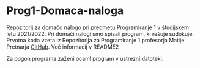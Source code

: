 # Prog1-Domaca-naloga

Repozitorij za domačo nalogo pri predmetu Programiranje 1 v študijskem letu 2021/2022.
Pri domači nalogi smo spisali program, ki rešuje sudokuje.
Prvotna koda vzeta iz Repozitorija za Programiranje 1 profesorja Matije Pretnarja [GitHub](https://github.com/matijapretnar/programiranje-1/tree/master/domaca-naloga).
Več informacij v README2

Za pogon programa zaženi ocaml program v ustrezni datoteki.

